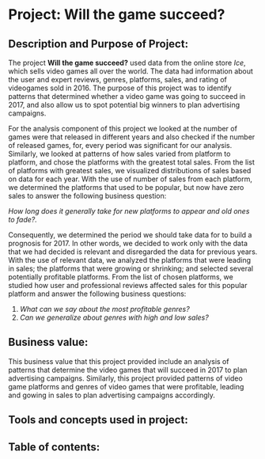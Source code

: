 # Project: **Will the game succeed?**

## Description and Purpose of Project:

The project **Will the game succeed?** used data from the online store *Ice*, which sells video games all over the world. The data had information about the user and expert reviews, genres, platforms, sales, and rating of videogames sold in 2016. The purpose of this project was to identify patterns that determined whether a video game was going to succeed in 2017, and also allow us to spot potential big winners to plan advertising campaigns.

For the analysis component of this project we looked at the number of games were that released in different years and also checked if the number of released games, for, every period was significant for our analysis. Similarly, we looked at patterns of how sales varied from platform to platform, and chose the platforms with the greatest total sales. From the list of platforms with greatest sales, we visualized distributions of sales based on data for each year. With the use of number of sales from each platform, we determined the platforms that used to be popular, but now have zero sales to answer the following business question:

*How long does it generally take for new platforms to appear and old ones to fade?.*

Consequently, we determined the period we should take data for to build a prognosis for 2017. In other words, we decided to work only with the data that we had decided is relevant and disregarded the data for previous years. With the use of relevant data, we analyzed the platforms that were leading in sales; the platforms that were growing or shrinking; and selected several potentially profitable platforms. From the list of chosen platforms, we studied how user and professional reviews affected sales for this popular platform and answer the following business questions:

1. *What can we say about the most profitable genres?*
2. *Can we generalize about genres with high and low sales?*

## Business value:

This business value that this project provided include an analysis of patterns that determine the video games that will succeed in 2017 to plan advertising campaigns. Similarly, this project provided patterns of video game platforms and genres of video games that were profitable, leading and gowing in sales to plan advertising campaigns accordingly. 
## Tools and concepts used in project:

## Table of contents:




